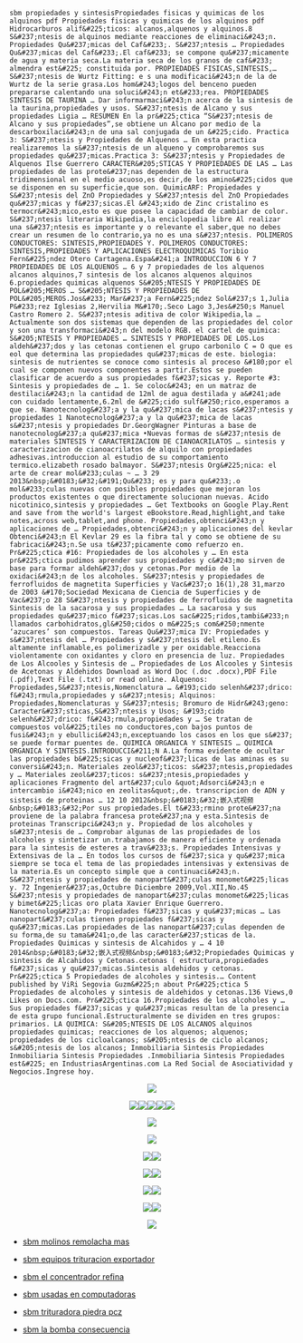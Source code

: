 
```
sbm propiedades y sintesisPropiedades fisicas y quimicas de los alquinos pdf Propiedades fisicas y quimicas de los alquinos pdf Hidrocarburos alif&#225;ticos: alcanos,alquenos y alquinos.8 S&#237;ntesis de alquinos mediante reacciones de eliminaci&#243;n. Propiedades Qu&#237;micas del Caf&#233;. S&#237;ntesis … Propiedades Qu&#237;micas del Caf&#233;.El caf&#233; se compone qu&#237;micamente de agua y materia seca.La materia seca de los granos de caf&#233; almendra est&#225; constituida por. PROPIEDADES FISICAS,SINTESIS,… S&#237;ntesis de Wurtz Fitting: e s una modificaci&#243;n de la de Wurtz de la serie grasa.Los hom&#243;logos del benceno pueden prepararse calentando una soluci&#243;n et&#233;rea. PROPIEDADES SINTESIS DE TAURINA … Dar informarmaci&#243;n acerca de la sintesis de la taurina,propiedades y usos. S&#237;ntesis de Alcano y sus propiedades Ligia … RESUMEN En la pr&#225;ctica “S&#237;ntesis de Alcano y sus propiedades”,se obtiene un Alcano por medio de la descarboxilaci&#243;n de una sal conjugada de un &#225;cido. Practica 3: S&#237;ntesis y Propiedades de Alquenos … En esta practica realizaremos la s&#237;ntesis de un alqueno y comprobaremos sus propiedades qu&#237;micas.Practica 3: S&#237;ntesis y Propiedades de Alquenos Ilse Guerrero CARACTER&#205;STICAS Y PROPIEDADES DE LAS … Las propiedades de las prote&#237;nas dependen de la estructura tridimensional en el medio acuoso,es decir,de los amino&#225;cidos que se disponen en su superficie,que son. QuimicARF: Propiedades y S&#237;ntesis del ZnO Propiedades y S&#237;ntesis del ZnO Propiedades qu&#237;micas y f&#237;sicas.El &#243;xido de Zinc cristalino es termocr&#243;mico,esto es que posee la capacidad de cambiar de color. S&#237;ntesis literaria Wikipedia,la enciclopedia libre Al realizar una s&#237;ntesis es importante y o relevante el saber,que no debes crear un resumen de lo contrario,ya no es una s&#237;ntesis. POLIMEROS CONDUCTORES: SINTESIS,PROPIEDADES Y. POLIMEROS CONDUCTORES: SINTESIS,PROPIEDADES Y APLICACIONES ELECTROQUIMICAS Toribio Fern&#225;ndez Otero Cartagena.Espa&#241;a INTRODUCCION 6 Y 7 PROPIEDADES DE LOS ALQUENOS … 6 y 7 propiedades de los alquenos alcanos alquinos,7 sintesis de los alcanos alquenos alquinos 6.propiedades quimicas alquenos S&#205;NTESIS Y PROPIEDADES DE POL&#205;MEROS … S&#205;NTESIS Y PROPIEDADES DE POL&#205;MEROS.Jos&#233; Mar&#237;a Fern&#225;ndez Sol&#237;s 1,Julia P&#233;rez Iglesias 2,Hervilia M&#170;.Seco Lago 3,Jes&#250;s Manuel Castro Romero 2. S&#237;ntesis aditiva de color Wikipedia,la … Actualmente son dos sistemas que dependen de las propiedades del color y son una transformaci&#243;n del modelo RGB. el cartel de quimica: S&#205;NTESIS Y PROPIEDADES … SINTESIS Y PROPIEDADES DE LOS.Los aldeh&#237;dos y las cetonas contienen el grupo carbonilo C = O que es eol que determina las propiedades qu&#237;micas de este. biologia: sintesis de nutrientes se conoce como sintesis al proceso &#180;por el cual se componen nuevos componentes a partir.Estos se pueden clasificar de acuerdo a sus propiedades f&#237;sicas y. Reporte #3: Sintesis y propiedades de … 1. Se coloc&#243; en un matraz de destilaci&#243;n la cantidad de 12ml de agua destilada y a&#241;ade con cuidado lentamente,6.2ml de &#225;cido sulf&#250;rico,esperamos a que se. Nanotecnolog&#237;a y la qu&#237;mica de lacas s&#237;ntesis y propiedades 1 Nanotecnolog&#237;a y la qu&#237;mica de lacas s&#237;ntesis y propiedades Dr.GeorgWagner Pinturas a base de nanotecnolog&#237;a qu&#237;mica •Nuevas formas de s&#237;ntesis de materiales SINTESIS Y CARACTERIZACION DE CIANOACRILATOS … sintesis y caracterizacion de cianoacrilatos de alquilo con propiedades adhesivas.introduccion al estudio de su comportamiento termico.elizabeth rosado balmayor. S&#237;ntesis Org&#225;nica: el arte de crear mol&#233;culas ~ … 3 29 2013&nbsp;&#0183;&#32;&#191;Qu&#233; es y para qu&#233;.o mol&#233;culas nuevas con posibles propiedades que mejoran los productos existentes o que directamente solucionan nuevas. Acido nicotinico,sintesis y propiedades … Get Textbooks on Google Play.Rent and save from the world's largest eBookstore.Read,highlight,and take notes,across web,tablet,and phone. Propiedades,obtenci&#243;n y aplicaciones de … Propiedades,obtenci&#243;n y aplicaciones del kevlar Obtenci&#243;n El Kevlar 29 es la fibra tal y como se obtiene de su fabricaci&#243;n.Se usa t&#237;picamente como refuerzo en. Pr&#225;ctica #16: Propiedades de los alcoholes y … En esta pr&#225;ctica pudimos aprender sus propiedades y c&#243;mo sirven de base para formar aldeh&#237;dos y cetonas.Por medio de la oxidaci&#243;n de los alcoholes. S&#237;ntesis y propiedades de ferrofluidos de magnetita Superficies y Vac&#237;o 16(1),28 31,marzo de 2003 &#170;Sociedad Mexicana de Ciencia de Superficies y de Vac&#237;o 28 S&#237;ntesis y propiedades de ferrofluidos de magnetita Sintesis de la sacarosa y sus propiedades … La sacarosa y sus propiedades qu&#237;mico f&#237;sicas.Los sac&#225;ridos,tambi&#233;n llamados carbohidratos,gl&#250;cidos o m&#225;s com&#250;nmente ‘azucares’ son compuestos. Tareas Qu&#237;mica IV: Propiedades y s&#237;ntesis del … Propiedades y s&#237;ntesis del etileno.Es altamente inflamable,es polimerizadle y per oxidable.Reacciona violentamente con oxidantes y cloro en presencia de luz. Propiedades de Los Alcooles y Sintesis de … Propiedades de Los Alcooles y Sintesis de Acetonas y Aldehidos Download as Word Doc (.doc .docx),PDF File (.pdf),Text File (.txt) or read online. Alquenos: Propiedades,S&#237;ntesis,Nomenclatura … &#193;cido selenh&#237;drico: f&#243;rmula,propiedades y s&#237;ntesis; Alquinos: Propiedades,Nomenclaturas y S&#237;ntesis; Bromuro de Hidr&#243;geno: Caracter&#237;sticas,S&#237;ntesis y Usos; &#193;cido selenh&#237;drico: f&#243;rmula,propiedades y … Se tratan de compuestos vol&#225;tiles no conductores,con bajos puntos de fusi&#243;n y ebullici&#243;n,exceptuando los casos en los que s&#237; se puede formar puentes de. QUIMICA ORGANICA Y SINTESIS … QUIMICA ORGANICA Y SINTESIS.INTRODUCCI&#211;N A.La forma evidente de ocultar las propiedades b&#225;sicas y nucleof&#237;licas de las aminas es su conversi&#243;n. Materiales zeol&#237;ticos: s&#237;ntesis,propiedades y … Materiales zeol&#237;ticos: s&#237;ntesis,propiedades y aplicaciones Fragmento del art&#237;culo &quot;Adsorci&#243;n e intercambio i&#243;nico en zeolitas&quot;,de. transcripcion de ADN y sistesis de proteinas … 12 10 2012&nbsp;&#0183;&#32;嵌入式视频&nbsp;&#0183;&#32;Por sus propiedades.El t&#233;rmino prote&#237;na proviene de la palabra francesa prote&#237;na y esta.Sintesis de proteinas Transcripci&#243;n y. Propiedad de los alcoholes y s&#237;ntesis de … Comprobar algunas de las propiedades de los alcoholes y sintetizar un.trabajamos de manera eficiente y ordenada para la sintesis de esteres a trav&#233;s. Propiedades Intensivas y Extensivas de la … En todos los cursos de f&#237;sica y qu&#237;mica siempre se toca el tema de las propiedades intensivas y extensivas de la materia.Es un concepto simple que a continuaci&#243;n. S&#237;ntesis y propiedades de nanopart&#237;culas monomet&#225;licas y. 72 Ingenier&#237;as,Octubre Diciembre 2009,Vol.XII,No.45 S&#237;ntesis y propiedades de nanopart&#237;culas monomet&#225;licas y bimet&#225;licas oro plata Xavier Enrique Guerrero. Nanotecnolog&#237;a: Propiedades f&#237;sicas y qu&#237;micas … Las nanopart&#237;culas tienen propiedades f&#237;sicas y qu&#237;micas.Las propiedades de las nanopart&#237;culas dependen de su forma,de su tama&#241;o,de las caracter&#237;sticas de la. Propiedades Quimicas y sintesis de Alcahidos y … 4 10 2014&nbsp;&#0183;&#32;嵌入式视频&nbsp;&#0183;&#32;Propiedades Quimicas y sintesis de Alcahidos y Cetonas.cetonas ( estructura,propiedades f&#237;sicas y qu&#237;micas.Sintesis aldehidos y cetonas. Pr&#225;ctica 5 Propiedades de alcoholes y sintesis.… Content published by ViRi Segovia Guzm&#225;n about Pr&#225;ctica 5 Propiedades de alcoholes y sintesis de aldehidos y cetonas.136 Views,0 Likes on Docs.com. Pr&#225;ctica 16.Propiedades de los alcoholes y … Sus propiedades f&#237;sicas y qu&#237;micas resultan de la presencia de esta grupo funcional.Estructuralmente se dividen en tres grupos: primarios. LA QUIMICA: S&#205;NTESIS DE LOS ALCANOS alquinos propiedades quimicas; reacciones de los alquenos; alquenos; propiedades de los cicloalcanos; s&#205;ntesis de ciclo alcanos; s&#205;ntesis de los alcanos; Inmobiliaria Sintesis Propiedades Inmobiliaria Sintesis Propiedades .Inmobiliaria Sintesis Propiedades est&#225; en IndustriasArgentinas.com La Red Social de Asociatividad y Negocios.Ingrese hoy. 
```

<div align="center">

<a href="https://es-crusher.shibang-china.com/github&k=sbm+propiedades+y+sintesis"><img src="https://static.shibang-china.com/es/crusher/logo.jpg"></a>

<a href="https://es-crusher.shibang-china.com/github&k=sbm+propiedades+y+sintesis"><img src="https://static.shibang-china.com/es/crusher/index.jpg"></a><a href="https://es-crusher.shibang-china.com/material.htmlgithub&k=sbm+propiedades+y+sintesis"><img src="https://static.shibang-china.com/es/crusher/material.jpg"></a><a href="https://es-crusher.shibang-china.com/application.htmlgithub&k=sbm+propiedades+y+sintesis"><img src="https://static.shibang-china.com/es/crusher/application.jpg"></a><a href="https://es-crusher.shibang-china.com/aboutus.htmlgithub&k=sbm+propiedades+y+sintesis"><img src="https://static.shibang-china.com/es/crusher/aboutus.jpg"></a><a href="https://es-crusher.shibang-china.com/contact.htmlgithub&k=sbm+propiedades+y+sintesis"><img src="https://static.shibang-china.com/es/crusher/contact.jpg"></a>

<a href="https://es-crusher.shibang-china.com/github&k=sbm+propiedades+y+sintesis"><img src="https://static.shibang-china.com/es/crusher/banner.jpg"></a>

<a href="https://swt.shibang-china.com/github&k=sbm+propiedades+y+sintesis"><img src="https://static.shibang-china.com/es/crusher/text.jpg"></a>

<a href="https://swt.shibang-china.com/github&k=sbm+propiedades+y+sintesis"><img src="https://static.shibang-china.com/es/crusher/chat.jpg"></a><a href="https://es-crusher.shibang-china.com/contact.htmlgithub&k=sbm+propiedades+y+sintesis"><img src="https://static.shibang-china.com/es/crusher/message.jpg"></a>

<a href="https://es-crusher.shibang-china.com/products/pe.htmlgithub&k=sbm+propiedades+y+sintesis"><img src="https://static.shibang-china.com/es/crusher/pe.jpg"></a><a href="https://es-crusher.shibang-china.com/products/pf.htmlgithub&k=sbm+propiedades+y+sintesis"><img src="https://static.shibang-china.com/es/crusher/pf.jpg"></a>

<a href="https://es-crusher.shibang-china.com/products/hpt.htmlgithub&k=sbm+propiedades+y+sintesis"><img src="https://static.shibang-china.com/es/crusher/hpt.jpg"></a><a href="https://es-crusher.shibang-china.com/products/vsi.htmlgithub&k=sbm+propiedades+y+sintesis"><img src="https://static.shibang-china.com/es/crusher/vsi.jpg"></a>

<a href="https://es-crusher.shibang-china.com/products/klv.htmlgithub&k=sbm+propiedades+y+sintesis"><img src="https://static.shibang-china.com/es/crusher/klv.jpg"></a><a href="https://es-crusher.shibang-china.com/products/portable.htmlgithub&k=sbm+propiedades+y+sintesis"><img src="https://static.shibang-china.com/es/crusher/portable.jpg"></a>

<a href="https://swt.shibang-china.com/github&k=sbm+propiedades+y+sintesis"><img src="https://static.shibang-china.com/es/crusher/case.jpg"></a>

</div>


* [sbm molinos remolacha mas](sbm%20molinos%20remolacha%20mas.md)

* [sbm equipos trituracion exportador](sbm%20equipos%20trituracion%20exportador.md)

* [sbm el concentrador refina](sbm%20el%20concentrador%20refina.md)

* [sbm usadas en computadoras](sbm%20usadas%20en%20computadoras.md)

* [sbm trituradora piedra pcz](sbm%20trituradora%20piedra%20pcz.md)

* [sbm la bomba consecuencia](sbm%20la%20bomba%20consecuencia.md)